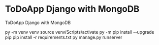 # ToDoApp Django with MongoDB
ToDoApp Django with MongoDB

py -m venv venv
source venv/Scripts/activate
py -m pip install --upgrade pip
pip install -r requirements.txt
py manage.py runserver